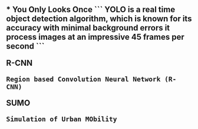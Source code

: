 <h2 YOLO</h2>
* You Only Looks Once
```
YOLO is a real time object detection algorithm, which is known for its accuracy with minimal background errors it process images at an impressive 45 frames per second
```

R-CNN
  ```
  Region based Convolution Neural Network (R-CNN)
  ```
SUMO
  ```
  Simulation of Urban MObility
  ```
